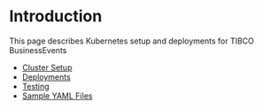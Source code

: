 # Introduction

This page describes Kubernetes setup and deployments for TIBCO BusinessEvents

* [Cluster Setup](TIBCO-BusinessEvents-on-Kubernetes)
* [Deployments](deployments)
* [Testing](Testing)
* [Sample YAML Files](Sample%20YAML%20Files%20for%20Kubernetes%20Cluster)
